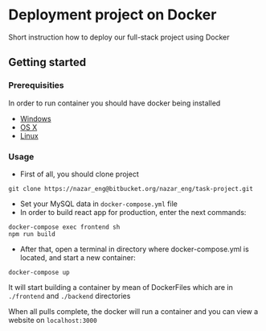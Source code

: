 # Deployment project on Docker

Short instruction how to deploy our full-stack project using Docker

## Getting started

### Prerequisities

In order to run container you should have docker being installed

* [Windows](https://docs.docker.com/windows/started)
* [OS X](https://docs.docker.com/mac/started/)
* [Linux](https://docs.docker.com/linux/started/)

### Usage

* First of all, you should clone project

```shell
git clone https://nazar_eng@bitbucket.org/nazar_eng/task-project.git
```

* Set your MySQL data in `docker-compose.yml` file
* In order to build react app for production, enter the next commands:
```shell
docker-compose exec frontend sh
npm run build
```
* After that, open a terminal in directory where docker-compose.yml is located, and start a new container:

```shell
docker-compose up
```
It will start building a container by mean of DockerFiles which are in `./frontend` and `./backend` directories

When all pulls complete, the docker will run a container and you can view a website on `localhost:3000`